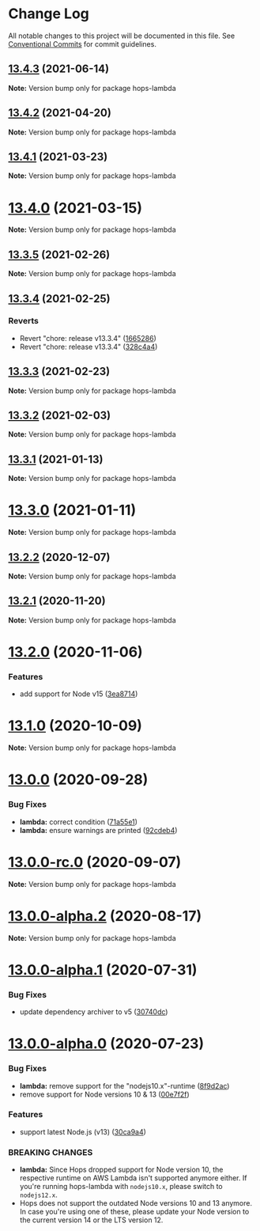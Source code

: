 # Change Log

All notable changes to this project will be documented in this file.
See [Conventional Commits](https://conventionalcommits.org) for commit guidelines.

## [13.4.3](https://github.com/xing/hops/compare/v13.4.2...v13.4.3) (2021-06-14)

**Note:** Version bump only for package hops-lambda





## [13.4.2](https://github.com/xing/hops/compare/v13.4.1...v13.4.2) (2021-04-20)

**Note:** Version bump only for package hops-lambda





## [13.4.1](https://github.com/xing/hops/compare/v13.4.0...v13.4.1) (2021-03-23)

**Note:** Version bump only for package hops-lambda





# [13.4.0](https://github.com/xing/hops/compare/v13.3.5...v13.4.0) (2021-03-15)

**Note:** Version bump only for package hops-lambda





## [13.3.5](https://github.com/xing/hops/compare/v13.3.4...v13.3.5) (2021-02-26)

**Note:** Version bump only for package hops-lambda





## [13.3.4](https://github.com/xing/hops/compare/v13.3.3...v13.3.4) (2021-02-25)


### Reverts

* Revert "chore: release v13.3.4" ([1665286](https://github.com/xing/hops/commit/1665286e4efb4316ce33bcc789b8ae6839ded3f9))
* Revert "chore: release v13.3.4" ([328c4a4](https://github.com/xing/hops/commit/328c4a494de318b7a893ac99165bf1fb1304b729))





## [13.3.3](https://github.com/xing/hops/compare/v13.3.2...v13.3.3) (2021-02-23)

**Note:** Version bump only for package hops-lambda





## [13.3.2](https://github.com/xing/hops/compare/v13.3.1...v13.3.2) (2021-02-03)

**Note:** Version bump only for package hops-lambda





## [13.3.1](https://github.com/xing/hops/compare/v13.3.0...v13.3.1) (2021-01-13)

**Note:** Version bump only for package hops-lambda





# [13.3.0](https://github.com/xing/hops/compare/v13.2.2...v13.3.0) (2021-01-11)

**Note:** Version bump only for package hops-lambda





## [13.2.2](https://github.com/xing/hops/compare/v13.2.1...v13.2.2) (2020-12-07)

**Note:** Version bump only for package hops-lambda





## [13.2.1](https://github.com/xing/hops/compare/v13.2.0...v13.2.1) (2020-11-20)

**Note:** Version bump only for package hops-lambda





# [13.2.0](https://github.com/xing/hops/compare/v13.1.0...v13.2.0) (2020-11-06)


### Features

* add support for Node v15 ([3ea8714](https://github.com/xing/hops/commit/3ea8714702960d0408cb6eae4bf336cb637eea9d))





# [13.1.0](https://github.com/xing/hops/compare/v13.0.0...v13.1.0) (2020-10-09)

**Note:** Version bump only for package hops-lambda





# [13.0.0](https://github.com/xing/hops/compare/v13.0.0-rc.0...v13.0.0) (2020-09-28)


### Bug Fixes

* **lambda:** correct condition ([71a55e1](https://github.com/xing/hops/commit/71a55e12742d8d4dd5685b2480ee3844ead6a04b))
* **lambda:** ensure warnings are printed ([92cdeb4](https://github.com/xing/hops/commit/92cdeb4f828b3ad07c443a9dc31a0319df6f9a2f))





# [13.0.0-rc.0](https://github.com/xing/hops/compare/v13.0.0-alpha.2...v13.0.0-rc.0) (2020-09-07)

**Note:** Version bump only for package hops-lambda





# [13.0.0-alpha.2](https://github.com/xing/hops/compare/v13.0.0-alpha.1...v13.0.0-alpha.2) (2020-08-17)

**Note:** Version bump only for package hops-lambda





# [13.0.0-alpha.1](https://github.com/xing/hops/compare/v13.0.0-alpha.0...v13.0.0-alpha.1) (2020-07-31)


### Bug Fixes

* update dependency archiver to v5 ([30740dc](https://github.com/xing/hops/commit/30740dc6bc34310254052cb2393bf4e900c42ba5))





# [13.0.0-alpha.0](https://github.com/xing/hops/compare/v12.0.0-rc99...v13.0.0-alpha.0) (2020-07-23)


### Bug Fixes

* **lambda:** remove support for the "nodejs10.x"-runtime ([8f9d2ac](https://github.com/xing/hops/commit/8f9d2acf070fcf894df3d1a44524dac1a0cc1f19))
* remove support for Node versions 10 & 13 ([00e7f2f](https://github.com/xing/hops/commit/00e7f2fb2ec92b859805b65bfeee697a78bf8147))


### Features

* support latest Node.js (v13) ([30ca9a4](https://github.com/xing/hops/commit/30ca9a4ebc3a43706eb07158259035349ce2d269))


### BREAKING CHANGES

* **lambda:** Since Hops dropped support for Node version 10, the
respective runtime on AWS Lambda isn't supported anymore either. If
you're running hops-lambda with `nodejs10.x`, please switch to
`nodejs12.x`.
* Hops does not support the outdated Node versions 10
and 13 anymore. In case you're using one of these, please update your
Node version to the current version 14 or the LTS version 12.
